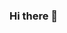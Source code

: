 ### Hi there 👋

<!--
**keemeunji/keemeunji** is a ✨ _special_ ✨ repository because its `README.md` (this file) appears on your GitHub profile.

Here are some ideas to get you started:

sch university, internet of things 3rd grade
- 🔭 I’m currently working on ...
- 🌱 I’m currently learning ...
- 👯 I’m looking to collaborate on ...
- 🤔 I’m looking for help with ...
- 💬 Ask me about ...
- 📫 How to reach me: ...
- 😄 Pronouns: ...
- ⚡ Fun fact: ...
-->
